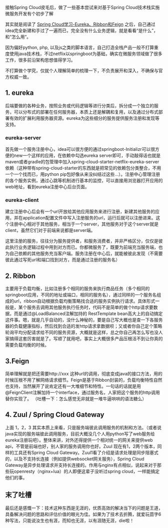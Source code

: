 接触Spring Cloud皮毛后，做了一些基本尝试来对基于Spring Cloud技术栈实施微服务开发有个初步了解

其实就是阅读了 [Spring Cloud学习-Eureka、Ribbon和Feign](https://www.jianshu.com/p/0aef3724e6bc) 之后，自己通过idea完全新建和手过了一遍而已，完全没有什么业务逻辑，就是看看“是什么”，和“怎么用“。

因为偏好python, php, 以及js之类的脚本语言，自己打造全栈产品一般不打算重度使用java技术栈，不过netflix以springboot为基础，确实在微服务领域做了很多工作，很多前沿架构思想值得学习。

不打算做个学究，仅就个人理解简单的梳理一下，不负责展开和深入，不确保与官方权威一致。

## 1. eureka
后端要做的各种业务，按照业务或代码逻辑等进行分类后，拆分成一个独立的服务，可以分布式的部署在任何服务器，本质上还是解耦和复用，以及通过分布式部署有效的扩展利用服务器资源。eureka为这些细分的服务提供服务注册和发现等支持。
### eureka-server
首先做一个服务注册中心，idea可以很方便的通过springboot-Initializr可以很方便的new一个这样的应用，在依赖中勾选eureka server即可，手动敲得话也就是maven或者gradle的包管理中加入spring-cloud-starter-netflix-eureka-server依赖（这种带有spring-cloud-starter的东西就是把常见的依赖包分类整合，不用一个一个找而已，用python pip包好像从来没纠结过这些...）。注册中心管理注册的各个服务实例，通过心跳等机制进行基本的监控，可以直接用浏览器打开应用的web地址，看到eureka注册中心后台页面。
### eureka-client
建立注册中心后会有一个url开放给其他应用服务来进行注册，新建其他服务的应用，并在application配置文件中写入注册服务的url，运行后就可以注册进来。这个注册中心相对于其他服务，相当于一个server，其他服务对于这个server就是client，虽然它们对于前端来说都是server端。

这里注册的服务，往往分为服务提供者，和服务消费者，并非严格区分，仅仅是彼此执行业务逻辑过程中用到对方而已。你都微服务了，既要为前端充当服务端，也为自己依赖的其他服务充当客户端。服务注册在中心后，就能被彼此发现（不需要彼此通过写死url和端口找到对方，而是通过注册的服务名）

## 2. Ribbon
主要用于负载均衡，比如注册多个相同的服务来执行商品任务（多个相同的springboot应用，不同的地址或端口，相同的服务名），通过同样的一个服务名组成的url，ribbon自动根据负载均衡策略找合适的服务实例执行请求。具体形式一般是，某个服务去调用其他服务执行任务时，代码不是简单的做个http请求要数据，而是通过@LoadBalanced注解加持的 RestTemplate bean高大上的自动搞定这件事。嗯，就是几乎自动的，没什么神秘的，要是自己写大概也是查一下各服务器的负载健康指标，然后找到合适的发http请求拿数据呗；又或者你自己定个策略轮询平均分配请求给不同的服务资源，大概就是这样，总之你自己再怎么写也没人家搞得这套厉害就是了。写顺了就用吧，事实上大概很多产品压根活不到让你真的需要负载均衡的时候。

## 3.Feign
简单理解就是把还需要http://xxx 这种url的调用，彻底变成java的接口方法，用的时候压根不用了解网络请求细节。Feign是基于Ribbon封装的，负载均衡特性自然也支持，当然展开了说肯定还有一大堆细节和特性。一句话的话就是用@FeignClient注解加持一个interface，通过服务名，人家把这个服务的http调用替你实现了。
（吐槽一下：怎么感觉无非就是一堆牛逼哄哄的语法糖么）

## 4. Zuul / Spring Cloud Gateway
上面 1，2，3 其实本质上来看，只是服务端彼此调用服务的机制和方法。（或者说java实现的服务端彼此调用服务，目前大概没几个人用python写了web服务给eureka注册玩吧）。整体来讲，对外还得提供一个相对统一的网关来提供web api，不管是前端也好，别人家的服务调用你也好。Zuul 现在有1，2两个版本，同样的工具还有Spring Cloud Gateway。Zuul1看了介绍是请求处理是同步阻塞式的，以及不支持长连接（例如提供websocket网关服务），Spring Cloud Gateway是异步处理请求并支持长连接的。作用与nginx有点相似，说起来对于那些玩openresty（nginx+lua）的人即便这辈子没听过spring cloud，一样能搞定他们的事。



## 末了吐槽
最后还是感慨一下：技术这种东西是无涯的，优质高效的解决当下的问题是王道，具备解决问题的思路和评估价值的眼光为佳。如果为了技术去折腾，就爱玩茴字6种写法，只能说汝生也有涯，而知也无涯，以有涯随无涯，die啦！
